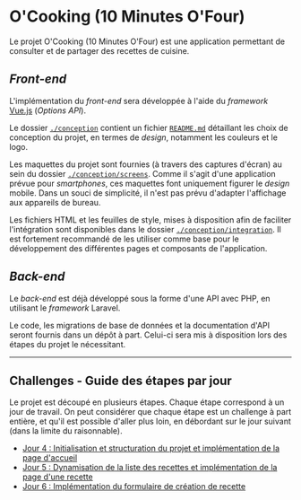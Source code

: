 # O'Cooking (10 Minutes O'Four)

Le projet O'Cooking (10 Minutes O'Four) est une application permettant de consulter et de partager des recettes de cuisine.

## *Front-end*

L'implémentation du *front-end* sera développée à l'aide du *framework* [Vue.js](https://vuejs.org/) (*Options API*).

Le dossier [`./conception`](./conception) contient un fichier [`README.md`](conception/README.md) détaillant les choix de conception du projet, en termes de *design*, notamment les couleurs et le logo.

Les maquettes du projet sont fournies (à travers des captures d'écran) au sein du dossier [`./conception/screens`](./conception/screens). Comme il s'agit d'une application prévue pour *smartphones*, ces maquettes font uniquement figurer le *design* mobile. Dans un souci de simplicité, il n'est pas prévu d'adapter l'affichage aux appareils de bureau.

Les fichiers HTML et les feuilles de style, mises à disposition afin de faciliter l'intégration sont disponibles dans le dossier [`./conception/integration`](./conception/integration). Il est fortement recommandé de les utiliser comme base pour le développement des différentes pages et composants de l'application.

## *Back-end*

Le *back-end* est déjà développé sous la forme d'une API avec PHP, en utilisant le *framework* Laravel.  

Le code, les migrations de base de données et la documentation d'API seront fournis dans un dépôt à part. Celui-ci sera mis à disposition lors des étapes du projet le nécessitant.

--- 

## Challenges - Guide des étapes par jour

Le projet est découpé en plusieurs étapes. Chaque étape correspond à un jour de travail. On peut considérer que chaque étape est un challenge à part entière, et qu'il est possible d'aller plus loin, en débordant sur le jour suivant (dans la limite du raisonnable).

- [Jour 4 : Initialisation et structuration du projet et implémentation de la page d'accueil](./J4.md)
- [Jour 5 : Dynamisation de la liste des recettes et implémentation de la page d'une recette](./J5.md)
- [Jour 6 : Implémentation du formulaire de création de recette](./J6.md)

